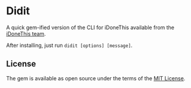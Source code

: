 # Didit

A quick gem-ified version of the CLI for iDoneThis available from the [iDoneThis team](https://github.com/idonethis/didit-cli-client).

After installing, just run `didit [options] [message]`.


## License

The gem is available as open source under the terms of the [MIT License](http://opensource.org/licenses/MIT).

